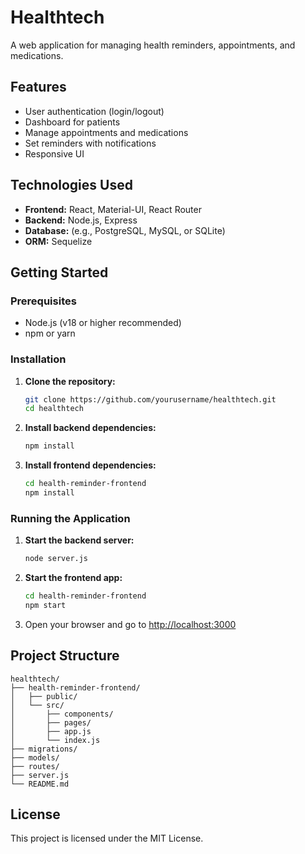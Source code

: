 # Healthtech

A web application for managing health reminders, appointments, and medications.

## Features

- User authentication (login/logout)
- Dashboard for patients
- Manage appointments and medications
- Set reminders with notifications
- Responsive UI

## Technologies Used

- **Frontend:** React, Material-UI, React Router
- **Backend:** Node.js, Express
- **Database:** (e.g., PostgreSQL, MySQL, or SQLite)
- **ORM:** Sequelize

## Getting Started

### Prerequisites

- Node.js (v18 or higher recommended)
- npm or yarn

### Installation

1. **Clone the repository:**
   ```bash
   git clone https://github.com/yourusername/healthtech.git
   cd healthtech
   ```

2. **Install backend dependencies:**
   ```bash
   npm install
   ```

3. **Install frontend dependencies:**
   ```bash
   cd health-reminder-frontend
   npm install
   ```

### Running the Application

1. **Start the backend server:**
   ```bash
   node server.js
   ```

2. **Start the frontend app:**
   ```bash
   cd health-reminder-frontend
   npm start
   ```

3. Open your browser and go to [http://localhost:3000](http://localhost:3000)

## Project Structure

```
healthtech/
├── health-reminder-frontend/
│   ├── public/
│   └── src/
│       ├── components/
│       ├── pages/
│       ├── app.js
│       └── index.js
├── migrations/
├── models/
├── routes/
├── server.js
└── README.md
```

## License

This project is licensed under the MIT License.
